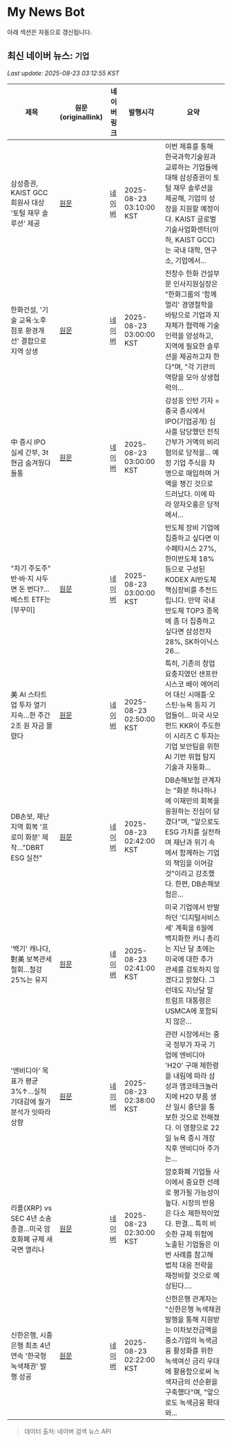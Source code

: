 # My News Bot

아래 섹션은 자동으로 갱신됩니다.

<!-- NEWS:START -->
## 최신 네이버 뉴스: `기업`
_Last update: 2025-08-23 03:12:55 KST_

| 제목 | 원문(originallink) | 네이버 링크 | 발행시각 | 요약 |
|---|---|---|---|---|
| 삼성증권, KAIST GCC 회원사 대상 '토털 재무 솔루션' 제공 | [원문](https://www.apnews.kr/news/articleView.html?idxno=3038897) | [네이버](https://www.apnews.kr/news/articleView.html?idxno=3038897) | 2025-08-23 03:10:00 KST | 이번 제휴를 통해 한국과학기술원과 교류하는 기업들에 대해 삼성증권이 토털 재무 솔루션을 제공해, 기업의 성장을 지원할 예정이다. KAIST 글로벌기술사업화센터(이하, KAIST GCC)는 국내 대학, 연구소, 기업에서... |
| 한화건설, '기술 교육·노후점포 환경개선' 결합으로 지역 상생 | [원문](https://www.apnews.kr/news/articleView.html?idxno=3038868) | [네이버](https://www.apnews.kr/news/articleView.html?idxno=3038868) | 2025-08-23 03:00:00 KST | 전창수 한화 건설부문 인사지원실장은 "한화그룹의 '함께 멀리' 경영철학을 바탕으로 기업과 지자체가 협력해 기술 인력을 양성하고, 지역에 필요한 솔루션을 제공하고자 한다"며, "각 기관의 역량을 모아 상생협력의... |
| 中 증시 IPO 실세 간부, 3t 현금 숨겨뒀다 들통 | [원문](https://www.newsis.com/view/NISX20250822_0003299412) | [네이버](https://n.news.naver.com/mnews/article/003/0013437687?sid=102) | 2025-08-23 03:00:00 KST | 강성웅 인턴 기자 = 중국 증시에서 IPO(기업공개) 심사를 담당했던 전직 간부가 거액의 비리 혐의로 당적을... 예정 기업 주식을 차명으로 매입하며 거액을 챙긴 것으로 드러났다. 이에 따라 양자오훙은 당적에서... |
| "차기 주도주" 반·바·지 사두면 돈 번다?…베스트 ETF는[부꾸미] | [원문](http://news.mt.co.kr/mtview.php?no=2025082216294277166) | [네이버](https://n.news.naver.com/mnews/article/008/0005239752?sid=101) | 2025-08-23 03:00:00 KST | 반도체 장비 기업에 집중하고 싶다면 이수페타시스 27%, 한미반도체 18% 등으로 구성된 KODEX AI반도체핵심장비를 추천드립니다. 만약 국내 반도체 TOP3 종목에 좀 더 집중하고 싶다면 삼성전자 28%, SK하이닉스 26... |
| 美 AI 스타트업 투자 열기 지속…한 주간 2조 원 자금 몰렸다 | [원문](https://www.tokenpost.kr/news/ai/279427) | [네이버](https://www.tokenpost.kr/news/ai/279427) | 2025-08-23 02:50:00 KST | 특히, 기존의 창업 요충지였던 샌프란시스코 베이 에어리어 대신 시애틀·오스틴·뉴욕 등지 기업들이... 미국 사모펀드 KKR이 주도한 이 시리즈 C 투자는 기업 보안팀을 위한 AI 기반 위협 탐지 기술과 자동화... |
| DB손보, 재난 지역 회복 '프로미 화분' 제작…"DBRT ESG 실천" | [원문](https://www.apnews.kr/news/articleView.html?idxno=3038871) | [네이버](https://www.apnews.kr/news/articleView.html?idxno=3038871) | 2025-08-23 02:42:00 KST | DB손해보험 관계자는 "화분 하나하나에 이재민의 회복을 응원하는 진심이 담겼다"며, "앞으로도 ESG 가치를 실천하며 재난과 위기 속에서 함께하는 기업의 책임을 이어갈 것"이라고 강조했다. 한편, DB손해보험은... |
| '백기' 캐나다, 對美 보복관세 철회…철강 25%는 유지 | [원문](https://www.yna.co.kr/view/AKR20250823003000087?input=1195m) | [네이버](https://n.news.naver.com/mnews/article/001/0015581904?sid=104) | 2025-08-23 02:41:00 KST | 미국 기업에서 반발하던 '디지털서비스세' 계획을 6월에 백지화한 카니 총리는 지난 달 초에는 미국에 대한 추가 관세를 검토하지 않겠다고 밝혔다. 그런데도 지난달 말 트럼프 대통령은 USMCA에 포함되지 않은... |
| '엔비디아' 목표가 평균 3%↑…실적 기대감에 월가 분석가 잇따라 상향 | [원문](https://www.topstarnews.net/news/articleView.html?idxno=15779237) | [네이버](https://www.topstarnews.net/news/articleView.html?idxno=15779237) | 2025-08-23 02:38:00 KST | 관련 시장에서는 중국 정부가 자국 기업에 엔비디아 'H20' 구매 제한령을 내림에 따라 삼성과 앰코테크놀러지에 H20 부품 생산 일시 중단을 통보한 것으로 전해졌다. 이 영향으로 22일 뉴욕 증시 개장 직후 엔비디아 주가는... |
| 리플(XRP) vs SEC 4년 소송 종결…미국 암호화폐 규제 새 국면 열리나 | [원문](https://www.tokenpost.kr/news/cryptocurrency/279424) | [네이버](https://www.tokenpost.kr/news/cryptocurrency/279424) | 2025-08-23 02:30:00 KST | 암호화폐 기업들 사이에서 중요한 선례로 평가될 가능성이 높다. 시장의 반응은 다소 제한적이었다. 판결... 특히 비슷한 규제 위험에 노출된 기업들은 이번 사례를 참고해 법적 대응 전략을 재정비할 것으로 예상된다.... |
| 신한은행, 시중은행 최초 4년 연속 '한국형 녹색채권' 발행 성공 | [원문](https://www.apnews.kr/news/articleView.html?idxno=3038892) | [네이버](https://www.apnews.kr/news/articleView.html?idxno=3038892) | 2025-08-23 02:22:00 KST | 신한은행 관계자는 "신한은행 녹색채권 발행을 통해 지원받는 이차보전금액을 중소기업의 녹색금융 활성화를 위한 녹색여신 금리 우대에 활용함으로써 녹색자금의 선순환을 구축했다"며, "앞으로도 녹색금융 확대와... |

> 데이터 출처: 네이버 검색 뉴스 API
<!-- NEWS:END -->
